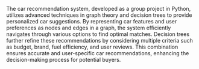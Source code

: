 The car recommendation system, developed as a group project in Python, utilizes advanced techniques in graph theory and decision trees to provide personalized car suggestions. By representing car features and user preferences as nodes and edges in a graph, the system efficiently navigates through various options to find optimal matches. Decision trees further refine these recommendations by considering multiple criteria such as budget, brand, fuel efficiency, and user reviews. This combination ensures accurate and user-specific car recommendations, enhancing the decision-making process for potential buyers.
